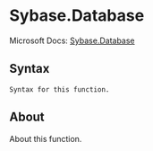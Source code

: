 ---
---

# Sybase.Database

Microsoft Docs: [Sybase.Database](https://docs.microsoft.com/en-us/powerquery-m/sybase-database)

## Syntax

```powerquery-m
Syntax for this function.
```

## About

About this function.

